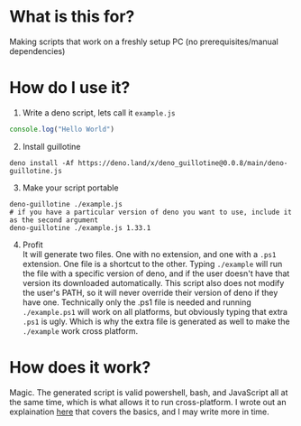 # What is this for?

Making scripts that work on a freshly setup PC (no prerequisites/manual dependencies)

# How do I use it?

1. Write a deno script, lets call it `example.js`<br>
```js
console.log("Hello World")
```

2. Install guillotine<br>
```shell
deno install -Af https://deno.land/x/deno_guillotine@0.0.8/main/deno-guillotine.js
```

3. Make your script portable<br>
```shell
deno-guillotine ./example.js
# if you have a particular version of deno you want to use, include it as the second argument
deno-guillotine ./example.js 1.33.1
```

4. Profit<br>
It will generate two files. One with no extension, and one with a `.ps1` extension. One file is a shortcut to the other. Typing `./example` will run the file with a specific version of deno, and if the user doesn't have that version its downloaded automatically. This script also does not modify the user's PATH, so it will never override their version of deno if they have one. Technically only the .ps1 file is needed and running `./example.ps1` will work on all platforms, but obviously typing that extra `.ps1` is ugly. Which is why the extra file is generated as well to make the `./example` work cross platform.

# How does it work?

Magic. The generated script is valid powershell, bash, and JavaScript all at the same time, which is what allows it to run cross-platform. I wrote out an explaination [here](https://stackoverflow.com/questions/39421131/is-it-possible-to-write-one-script-that-runs-in-bash-shell-and-powershell/67292076#67292076) that covers the basics, and I may write more in time. 